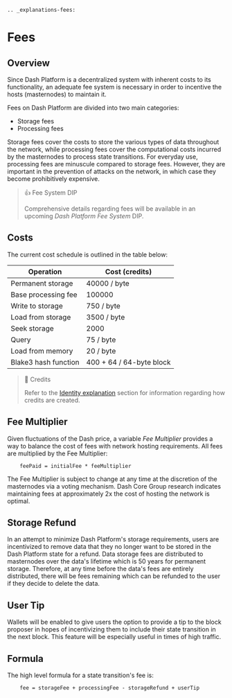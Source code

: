 ```{eval-rst}
.. _explanations-fees:
```

# Fees

## Overview

Since Dash Platform is a decentralized system with inherent costs to its functionality, an adequate fee system is necessary in order to incentive the hosts (masternodes) to maintain it.

Fees on Dash Platform are divided into two main categories:

* Storage fees
* Processing fees

Storage fees cover the costs to store the various types of data throughout the network, while processing fees cover the computational costs incurred by the masternodes to process state transitions. For everyday use, processing fees are minuscule compared to storage fees. However, they are important in the prevention of attacks on the network, in which case they become prohibitively expensive.

> 👍 Fee System DIP
>
> Comprehensive details regarding fees will be available in an upcoming *Dash Platform Fee System* DIP.

## Costs

The current cost schedule is outlined in the table below:

| Operation | Cost (credits) |
| - | - |
| Permanent storage | 40000 / byte |
| Base processing fee | 100000 |
| Write to storage | 750 / byte |
| Load from storage | 3500 / byte |
| Seek storage | 2000 |
| Query | 75 / byte |
| Load from memory | 20 / byte |
| Blake3 hash function | 400 + 64 / 64-byte block |

> 📘 Credits
>
> Refer to the [Identity explanation](../explanations/identity.md) section for information regarding how credits are created.

## Fee Multiplier

Given fluctuations of the Dash price, a variable *Fee Multiplier* provides a way to balance the cost of fees with network hosting requirements. All fees are multiplied by the Fee Multiplier:

```text
    feePaid = initialFee * feeMultiplier
```

The Fee Multiplier is subject to change at any time at the discretion of the masternodes via a voting mechanism. Dash Core Group research indicates maintaining fees at approximately 2x the cost of hosting the network is optimal.

<!-- Uncomment once link available
An in-depth look at the Fee Multiplier can be found at **link**
-->

## Storage Refund

In an attempt to minimize Dash Platform's storage requirements, users are incentivized to remove data that they no longer want to be stored in the Dash Platform state for a refund. Data storage fees are distributed to masternodes over the data's lifetime which is 50 years for permanent storage. Therefore, at any time before the data's fees are entirely distributed, there will be fees remaining which can be refunded to the user if they decide to delete the data.

## User Tip

Wallets will be enabled to give users the option to provide a tip to the block proposer in hopes of incentivizing them to include their state transition in the next block. This feature will be especially useful in times of high traffic.

## Formula

The high level formula for a state transition's fee is:

```text
    fee = storageFee + processingFee - storageRefund + userTip
```

<!-- Uncomment once DIP available
See *DIPXX: Dash Platform Fee System* for a detailed breakdown of each component.
-->